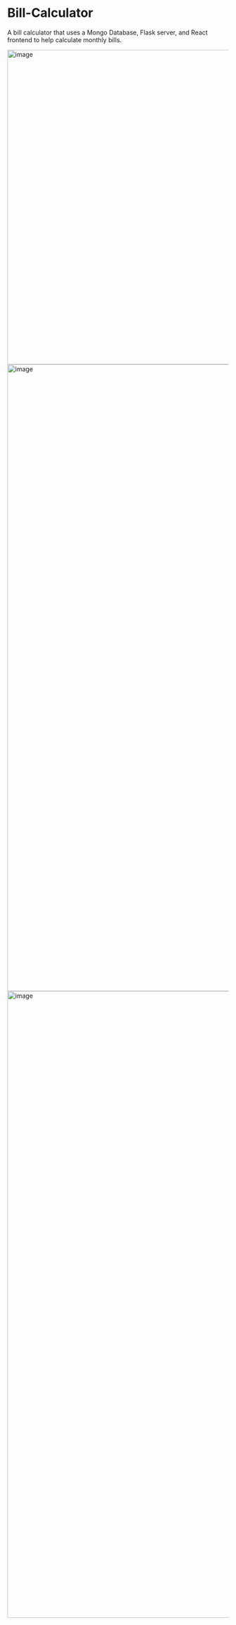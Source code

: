 # Bill-Calculator

A bill calculator that uses a Mongo Database, Flask server, and React frontend to help calculate monthly bills.

<img width="716" alt="image" src="https://user-images.githubusercontent.com/111608290/200000221-53e9bb41-e4b2-4609-a427-a36732324ca1.png">
<img width="1426" alt="image" src="https://user-images.githubusercontent.com/111608290/200000691-e2de8ad7-03a0-4bec-b802-b3448bb88539.png">
<img width="1426" alt="image" src="https://user-images.githubusercontent.com/111608290/200000756-f2735a99-9a52-4130-906e-ac9fd82e6fe7.png">
